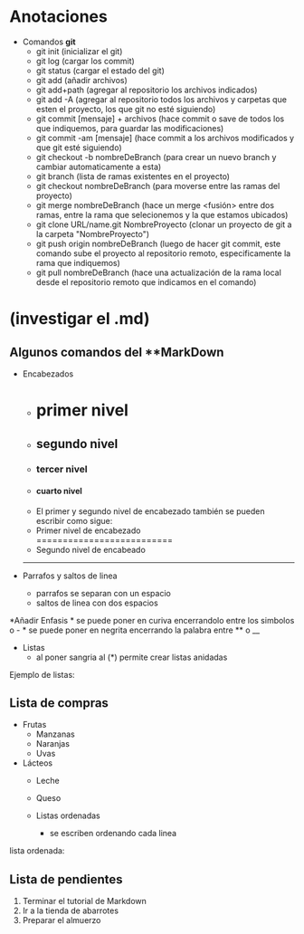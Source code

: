 # Anotaciones
* Comandos **git**
    * git init (inicializar el git)
    * git log (cargar los commit)
    * git status (cargar el estado del git)
    * git add (añadir archivos)
    * git add+path (agregar al repositorio los archivos indicados)
    * git add -A (agregar al repositorio todos los archivos y carpetas que esten el proyecto, los que git no esté siguiendo)
    * git commit [mensaje] + archivos (hace commit o save de todos los que indiquemos, para guardar las modificaciones)
    * git commit -am [mensaje] (hace commit a los archivos modificados y que git esté siguiendo)
    * git checkout -b nombreDeBranch (para crear un nuevo branch <rama> y cambiar automaticamente a esta)
    * git branch (lista de ramas existentes en el proyecto)
    * git checkout nombreDeBranch (para moverse entre las ramas del proyecto)
    * git merge nombreDeBranch (hace un merge <fusión> entre dos ramas, entre la rama que selecionemos y la que estamos ubicados)
    * git clone URL/name.git NombreProyecto (clonar un proyecto de git a la carpeta "NombreProyecto")
    * git push origin nombreDeBranch (luego de hacer git commit, este comando sube el proyecto al repositorio remoto, especificamente la rama que indiquemos)
    * git pull nombreDeBranch (hace una actualización de la rama local desde el repositorio remoto  que indicamos en el comando)

# (investigar el .md)
## Algunos comandos del **MarkDown
* Encabezados 
    * # primer nivel
    * ## segundo nivel
    * ### tercer nivel
    * #### cuarto nivel
    * El primer y segundo nivel de encabezado también se pueden escribir como sigue:
    * Primer nivel de encabezado  
    ==========================
    * Segundo nivel de encabeado  
    --------------------------

* Parrafos y saltos de linea
    * parrafos se separan con un espacio
    * saltos de linea con dos espacios

*Añadir Enfasis 
    * se puede poner en curiva encerrandolo entre los simbolos o -
    * se puede poner en negrita encerrando la palabra entre ** o __

* Listas
    * al poner sangria al (*) permite crear listas anidadas

Ejemplo de listas:  

Lista de compras
---------------
* Frutas
  * Manzanas
  * Naranjas
  * Uvas
* Lácteos
  * Leche
  * Queso

  * Listas ordenadas
    * se escriben ordenando cada linea 

lista ordenada:  

Lista de pendientes
------------------
1. Terminar el tutorial de Markdown
2. Ir a la tienda de abarrotes
3. Preparar el almuerzo